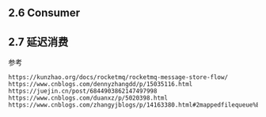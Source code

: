 ## 2.6 Consumer





## 2.7 延迟消费









参考

```http
https://kunzhao.org/docs/rocketmq/rocketmq-message-store-flow/
https://www.cnblogs.com/dennyzhangdd/p/15035116.html
https://juejin.cn/post/6844903862147497998
https://www.cnblogs.com/duanxz/p/5020398.html
https://www.cnblogs.com/zhangyjblogs/p/14163380.html#2mappedfilequeue%E7%B1%BB%E8%AF%B4%E6%98%8E
```


